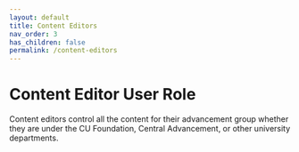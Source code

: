 ```yaml
---
layout: default
title: Content Editors
nav_order: 3
has_children: false
permalink: /content-editors
---
```


# Content Editor User Role

Content editors control all the content for their advancement group whether they are under the CU Foundation, 
Central Advancement, or other university departments.
